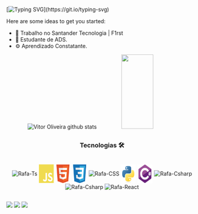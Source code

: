 [![Typing SVG](https://readme-typing-svg.herokuapp.com/?color=blue&size=35&left=true&vCenter=true&width=1000&lines=Olá,+Sejam+Bem+Vindos(as)+👋;Sou+o+Vítor+Oliveira+😎;Apaixonado+por+Tecnologia+💻!!!)](https://git.io/typing-svg)

Here are some ideas to get you started:

- 🔭 Trabalho no Santander Tecnologia | F1rst         
- 🌱 Estudante de ADS.
-  ⚙ Aprendizado Constatante.
<div align="center">  
  <img width="49%" height="195px" src="https://github-readme-stats-sigma-five.vercel.app/api?username=offsvi&show_icons=true&count_private=true&hide_border=true&title_color=white&icon_color=white&text_color=c9d1d9&bg_color=0d1117" alt="Vitor Oliveira github stats"/> 
  <img width="41%" height="195px" src="https://github-readme-stats-sigma-five.vercel.app/api/top-langs/?username=offsvi&layout=compact&hide_border=true&title_color=dark&text_color=c9d1d9&bg_color=0d1117"/>
</div>

##

<h3 align="center">Tecnologias 🛠</h3>

<div align="center" style="display: inline_block"><br>
  <img align="center" alt="Rafa-Ts" height="50" width="40" src="https://cdn.jsdelivr.net/gh/devicons/devicon/icons/vscode/vscode-original.svg">
  <img align="center" alt="Rafa-Js" height="50" width="40" src="https://raw.githubusercontent.com/devicons/devicon/master/icons/javascript/javascript-plain.svg">
  <img align="center" alt="Rafa-HTML" height="50" width="40" src="https://raw.githubusercontent.com/devicons/devicon/master/icons/html5/html5-original.svg">
  <img align="center" alt="Rafa-CSS" height="50" width="40" src="https://raw.githubusercontent.com/devicons/devicon/master/icons/css3/css3-original.svg">
  <img align="center" alt="Rafa-CSS" height="50" width="40" src="https://cdn.jsdelivr.net/gh/devicons/devicon/icons/nodejs/nodejs-original-wordmark.svg">
  <img align="center" alt="Rafa-Python" height="50" width="40" src="https://raw.githubusercontent.com/devicons/devicon/master/icons/python/python-original.svg">
  <img align="center" alt="Rafa-Csharp" height="50" width="40" src="https://raw.githubusercontent.com/devicons/devicon/master/icons/csharp/csharp-original.svg">
  <img align="center" alt="Rafa-Csharp" height="50" width="40" src="https://cdn.jsdelivr.net/gh/devicons/devicon/icons/git/git-original.svg">
  <img align="center" alt="Rafa-Csharp" height="50" width="40" src="https://cdn.jsdelivr.net/gh/devicons/devicon/icons/mysql/mysql-original-wordmark.svg">
  <img align="center" alt="Rafa-React" height="50" width="40" src="https://cdn.jsdelivr.net/gh/devicons/devicon/icons/amazonwebservices/amazonwebservices-original.svg">
  
</div>

##

<div> 
  <a href = "vitorsk807@gmail.com"><img src="https://img.shields.io/badge/-Gmail-%23333?style=for-the-badge&logo=gmail&logoColor=white" target="_blank"></a>
  <a href="https://www.linkedin.com/in/vitoroliveira07/" target="_blank"><img src="https://img.shields.io/badge/-LinkedIn-%230077B5?style=for-the-badge&logo=linkedin&logoColor=white" target="_blank"></a> 
  <a href="https://web.telegram.org/k/" target="_blank"><img src="[https://img.shields.io/badge/-LinkedIn-%230077B5?style=for-the-badge&logo=linkedin&logoColor=white](https://img.shields.io/badge/Telegram-2CA5E0?style=for-the-badge&logo=telegram&logoColor=white)" target="_blank"></a> 
</div>
